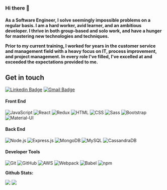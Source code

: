 ### Hi there 👋

<h4>As a Software Engineer, I solve seemingly impossible problems on a regular basis. I am a hard worker, avid learner, and an ambitious developer. I thrive in both group-based and solo work, and have a hunger for mastering new technologies and techniques.

Prior to my current training, I worked for years in the customer service and management field with a heavy focus on IT, process improvement, and project management. In every role I've filled, I've excelled at and exceeded the expectations provided to me. </h4>

## Get in touch
[![Linkedin Badge](https://img.shields.io/badge/-banjo1224-blue?style=flat-square&logo=Linkedin&logoColor=white&link=https://www.linkedin.com/in/banjo1224/)](https://www.linkedin.com/in/banjo1224/)
[![Gmail Badge](https://img.shields.io/badge/-bbates377@gmail.com-c14438?style=flat-square&logo=Gmail&logoColor=white&link=mailto:bbates377@gmail.com)](mailto:bbates377@gmail.com)

#### Front End
![JavaScript](https://img.shields.io/badge/-JavaScript-fff?&logo=JavaScript&logoColor=ddc508)
![React](https://img.shields.io/badge/-React-fff?&logo=React)
![Redux](https://img.shields.io/badge/-Redux-fff?&logo=Redux&logoColor=000)
![HTML](https://img.shields.io/badge/-HTML-fff?&logo=html5)
![CSS](https://img.shields.io/badge/-CSS-fff?&logo=css3&logoColor=777)
![Sass](https://img.shields.io/badge/-Sass-fff?&logo=sass)
![Bootstrap](https://img.shields.io/badge/-Bootstrap-fff?&logo=bootstrap&logoColor=000)
![Material-UI](https://img.shields.io/badge/-MaterialUI-fff?&logo=material-ui&logoColor=000)

#### Back End
![Node.js](https://img.shields.io/badge/-Node.js-fff?&logo=node.js)
![Express.js](https://img.shields.io/badge/-Express.js-fff?)
![MongoDB](https://img.shields.io/badge/-MongoDB-fff?logo=Mongodb)
![MySQL](https://img.shields.io/badge/-MySQL-fff?logo=mysql)
![CassandraDB](https://img.shields.io/badge/-Cassandra-fff?logo=Cassandra)

#### Developer Tools
![Git](https://img.shields.io/badge/-Git-fff?logo=git)
![GitHub](https://img.shields.io/badge/-GitHub-fff?logo=github&logoColor=000)
![AWS](https://img.shields.io/badge/-AWS-fff?&logo=Amazon-AWS&logoColor=232F3E)
![Webpack](https://img.shields.io/badge/-Webpack-fff?logo=webpack)
![Babel](https://img.shields.io/badge/-Babel-fff?logo=babel&logoColor=777)
![npm](https://img.shields.io/badge/-npm-fff?logo=npm)


**Github Stats:**

<p align="left">

  <img src="https://github-readme-stats.vercel.app/api?username=banjo1224&hide=stars&show_icons=true&theme=dracula&line_height=32">
  <img src="https://github-readme-stats.vercel.app/api/top-langs/?username=banjo1224&count_private=true&theme=dracula">

</p>


<!--
**Banjo1224/banjo1224** is a ✨ _special_ ✨ repository because its `README.md` (this file) appears on your GitHub profile.

Here are some ideas to get you started:

- 🔭 I’m currently working on ...
- 🌱 I’m currently learning ...
- 👯 I’m looking to collaborate on ...
- 🤔 I’m looking for help with ...
- 💬 Ask me about ...
- 📫 How to reach me: ...
- 😄 Pronouns: ...
- ⚡ Fun fact: ...
-->
